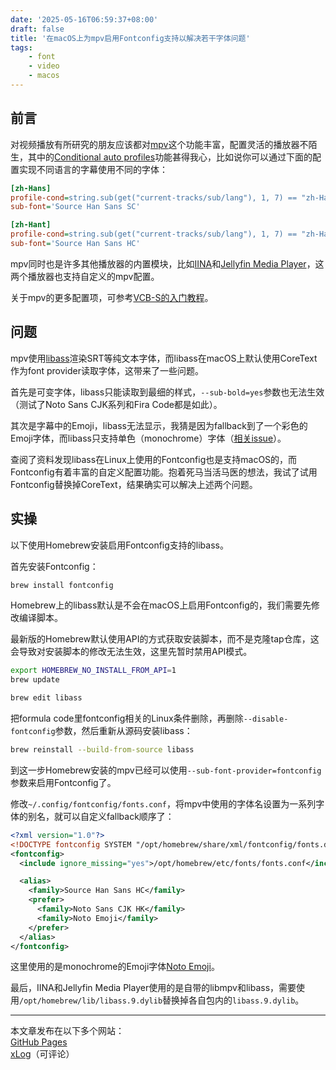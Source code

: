 ```yaml
---
date: '2025-05-16T06:59:37+08:00'
draft: false
title: '在macOS上为mpv启用Fontconfig支持以解决若干字体问题'
tags:
    - font
    - video
    - macos
---
```


## 前言
对视频播放有所研究的朋友应该都对[mpv](https://mpv.io/)这个功能丰富，配置灵活的播放器不陌生，其中的[Conditional auto profiles](https://mpv.io/manual/master/#conditional-auto-profiles)功能甚得我心，比如说你可以通过下面的配置实现不同语言的字幕使用不同的字体：

```ini
[zh-Hans]
profile-cond=string.sub(get("current-tracks/sub/lang"), 1, 7) == "zh-Hans"
sub-font='Source Han Sans SC'

[zh-Hant]
profile-cond=string.sub(get("current-tracks/sub/lang"), 1, 7) == "zh-Hant"
sub-font='Source Han Sans HC'
```
mpv同时也是许多其他播放器的内置模块，比如[IINA](https://iina.io/)和[Jellyfin Media Player](https://github.com/jellyfin/jellyfin-media-player)，这两个播放器也支持自定义的mpv配置。

关于mpv的更多配置项，可参考[VCB-S的入门教程](https://vcb-s.com/archives/7594)。

## 问题

mpv使用[libass](https://github.com/libass/libass)渲染SRT等纯文本字体，而libass在macOS上默认使用CoreText作为font provider读取字体，这带来了一些问题。

首先是可变字体，libass只能读取到最细的样式，`--sub-bold=yes`参数也无法生效（测试了Noto Sans CJK系列和Fira Code都是如此）。

其次是字幕中的Emoji，libass无法显示，我猜是因为fallback到了一个彩色的Emoji字体，而libass只支持单色（monochrome）字体（[相关issue](https://github.com/libass/libass/issues/381)）。

查阅了资料发现libass在Linux上使用的Fontconfig也是支持macOS的，而Fontconfig有着丰富的自定义配置功能。抱着死马当活马医的想法，我试了试用Fontconfig替换掉CoreText，结果确实可以解决上述两个问题。

## 实操

以下使用Homebrew安装启用Fontconfig支持的libass。

首先安装Fontconfig：

```bash
brew install fontconfig
```

Homebrew上的libass默认是不会在macOS上启用Fontconfig的，我们需要先修改编译脚本。

最新版的Homebrew默认使用API的方式获取安装脚本，而不是克隆tap仓库，这会导致对安装脚本的修改无法生效，这里先暂时禁用API模式。

```bash
export HOMEBREW_NO_INSTALL_FROM_API=1
brew update
```

```bash
brew edit libass
```

把formula code里fontconfig相关的Linux条件删除，再删除`--disable-fontconfig`参数，然后重新从源码安装libass：

```bash
brew reinstall --build-from-source libass
```

到这一步Homebrew安装的mpv已经可以使用`--sub-font-provider=fontconfig`参数来启用Fontconfig了。

修改`~/.config/fontconfig/fonts.conf`，将mpv中使用的字体名设置为一系列字体的别名，就可以自定义fallback顺序了：

```xml
<?xml version="1.0"?>
<!DOCTYPE fontconfig SYSTEM "/opt/homebrew/share/xml/fontconfig/fonts.dtd">
<fontconfig>
  <include ignore_missing="yes">/opt/homebrew/etc/fonts/fonts.conf</include>

  <alias>
    <family>Source Han Sans HC</family>
    <prefer>
      <family>Noto Sans CJK HK</family>
      <family>Noto Emoji</family>
    </prefer>
  </alias>
</fontconfig>
```

这里使用的是monochrome的Emoji字体[Noto Emoji](https://fonts.google.com/noto/specimen/Noto+Emoji)。

最后，IINA和Jellyfin Media Player使用的是自带的libmpv和libass，需要使用`/opt/homebrew/lib/libass.9.dylib`替换掉各自包内的`libass.9.dylib`。

---

本文章发布在以下多个网站：\
[GitHub Pages](https://keocheung.github.io/blog/posts/enable-fontconfig-for-mpv-on-macos/)\
[xLog](https://keo.xlog.app/enable-fontconfig-for-mpv-on-macos)（可评论）